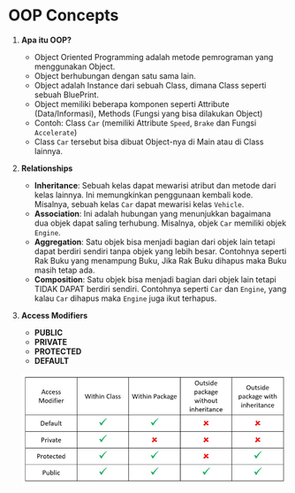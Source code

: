 # OOP Concepts

1. **Apa itu OOP?**
   - Object Oriented Programming adalah metode pemrograman yang menggunakan Object.
   - Object berhubungan dengan satu sama lain.
   - Object adalah Instance dari sebuah Class, dimana Class seperti sebuah BluePrint.
   - Object memiliki beberapa komponen seperti Attribute (Data/Informasi), Methods (Fungsi yang bisa dilakukan Object)
   - Contoh: Class `Car` (memiliki Attribute `Speed`, `Brake` dan Fungsi `Accelerate`)
   - Class `Car` tersebut bisa dibuat Object-nya di Main atau di Class lainnya.

2. **Relationships**
   - **Inheritance**: Sebuah kelas dapat mewarisi atribut dan metode dari kelas lainnya. Ini memungkinkan penggunaan kembali kode. Misalnya, sebuah kelas `Car` dapat mewarisi kelas `Vehicle`.
   - **Association**: Ini adalah hubungan yang menunjukkan bagaimana dua objek dapat saling terhubung. Misalnya, objek `Car` memiliki objek `Engine`.
   - **Aggregation**: Satu objek bisa menjadi bagian dari objek lain tetapi dapat berdiri sendiri tanpa objek yang lebih besar. Contohnya seperti Rak Buku yang menampung Buku, Jika Rak Buku dihapus maka Buku masih tetap ada.
   - **Composition**: Satu objek bisa menjadi bagian dari objek lain tetapi TIDAK DAPAT berdiri sendiri. Contohnya seperti `Car` dan `Engine`, yang kalau `Car` dihapus maka `Engine` juga ikut terhapus.

3. **Access Modifiers**
   - **PUBLIC**
   - **PRIVATE**
   - **PROTECTED**
   - **DEFAULT**

   ![Access Modifiers](images/AccessModifier.png)

